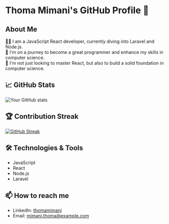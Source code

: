 # Thoma Mimani's GitHub Profile 👋

## About Me

👨‍💻 I am a JavaScript React developer, currently diving into Laravel and Node.js.  
🌱 I'm on a journey to become a great programmer and enhance my skills in computer science.  
🔭 I'm not just looking to master React, but also to build a solid foundation in computer science.

## 📈 GitHub Stats

![Your GitHub stats](https://github-readme-stats.vercel.app/api?username=thomaMimani&show_icons=true&theme=radical)

## 🏆 Contribution Streak

[![GitHub Streak](https://streak-stats.demolab.com?user=thomaMimani&theme=dark)](https://git.io/streak-stats)

## 🛠️ Technologies & Tools

- JavaScript
- React
- Node.js
- Laravel

## 📫 How to reach me

- LinkedIn: [thomamimani](https://www.linkedin.com/in/thomamimani/)
- Email: mimani.thoma@example.com


